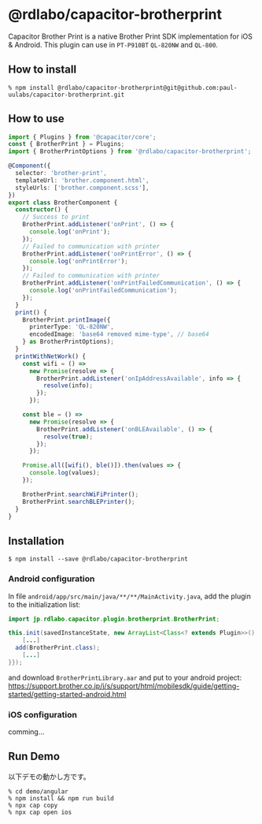 # @rdlabo/capacitor-brotherprint

Capacitor Brother Print is a native Brother Print SDK implementation for iOS & Android. This plugin can use in `PT-P910BT` `QL-820NW` and `QL-800`.

## How to install

```
% npm install @rdlabo/capacitor-brotherprint@git@github.com:paul-uulabs/capacitor-brotherprint.git
```

## How to use

```typescript
import { Plugins } from '@capacitor/core';
const { BrotherPrint } = Plugins;
import { BrotherPrintOptions } from '@rdlabo/capacitor-brotherprint';

@Component({
  selector: 'brother-print',
  templateUrl: 'brother.component.html',
  styleUrls: ['brother.component.scss'],
})
export class BrotherComponent {
  constructor() {
    // Success to print
    BrotherPrint.addListener('onPrint', () => {
      console.log('onPrint');
    });
    // Failed to communication with printer
    BrotherPrint.addListener('onPrintError', () => {
      console.log('onPrintError');
    });
    // Failed to communication with printer
    BrotherPrint.addListener('onPrintFailedCommunication', () => {
      console.log('onPrintFailedCommunication');
    });
  }
  print() {
    BrotherPrint.printImage({
      printerType: 'QL-820NW',
      encodedImage: 'base64 removed mime-type', // base64
    } as BrotherPrintOptions);
  }
  printWithNetWork() {
    const wifi = () =>
      new Promise(resolve => {
        BrotherPrint.addListener('onIpAddressAvailable', info => {
          resolve(info);
        });
      });

    const ble = () =>
      new Promise(resolve => {
        BrotherPrint.addListener('onBLEAvailable', () => {
          resolve(true);
        });
      });

    Promise.all([wifi(), ble()]).then(values => {
      console.log(values);
    });

    BrotherPrint.searchWiFiPrinter();
    BrotherPrint.searchBLEPrinter();
  }
}
```

## Installation

```
$ npm install --save @rdlabo/capacitor-brotherprint
```

### Android configuration

In file `android/app/src/main/java/**/**/MainActivity.java`, add the plugin to the initialization list:

```java
import jp.rdlabo.capacitor.plugin.brotherprint.BrotherPrint;

this.init(savedInstanceState, new ArrayList<Class<? extends Plugin>>() {{
    [...]
  add(BrotherPrint.class);
    [...]
}});
```

and download `BrotherPrintLibrary.aar` and put to your android project:
https://support.brother.co.jp/j/s/support/html/mobilesdk/guide/getting-started/getting-started-android.html

### iOS configuration

comming...

## Run Demo

以下デモの動かし方です。

```
% cd demo/angular
% npm install && npm run build
% npx cap copy
% npx cap open ios
```
